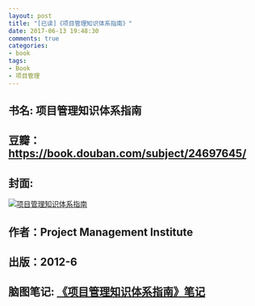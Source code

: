 ```yaml
---
layout: post
title: "[已读]《项目管理知识体系指南》"
date: 2017-06-13 19:48:30
comments: true
categories: 
- book
tags: 
- Book 
- 项目管理
---
```


## 书名: 项目管理知识体系指南
## 豆瓣：https://book.douban.com/subject/24697645/
## 封面: 

 [![项目管理知识体系指南](https://img3.doubanio.com/lpic/s28053675.jpg)](http://naotu.baidu.com/file/fea8aff8c960b6f20de83bed7cefea6f?token=49adf46959f1e34f)
## 作者：Project Management Institute 
## 出版：2012-6
## 脑图笔记: [《项目管理知识体系指南》笔记](http://naotu.baidu.com/file/fea8aff8c960b6f20de83bed7cefea6f?token=49adf46959f1e34f)